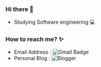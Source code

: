 ### Hi there 👋
 - Studying Software engineering :computer:


### How to reach me? :sparkles:
 - Email Address : ![Gmail Badge](https://img.shields.io/badge/Gmail-d14836?style=flat-square&logo=Gmail&logoColor=white&link=mailto:brightdev.bs@gmail.com)
 - Personal Blog : ![Blogger](https://img.shields.io/badge/Blog-Blog-blue&logo=Blogger&logoColor=Blue&link=https://brightmango.tistory.com/manage)


